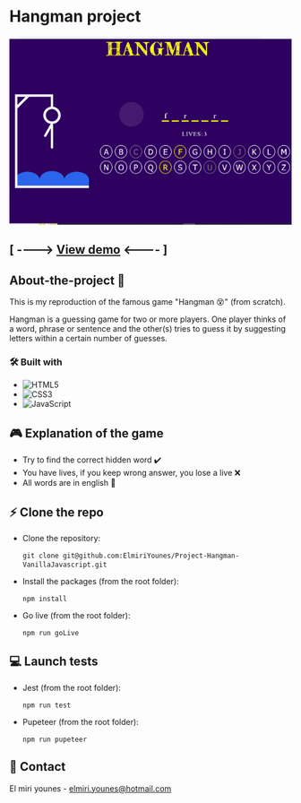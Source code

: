 # Hangman project

![Screenshot of the game](./src/assets/images/screenshot.png "Screenshot of the game")

## [ ----> [View demo](https://elmiriyounes.github.io/hangman//) <---- ]

## About-the-project 🚀

This is my reproduction of the famous game "Hangman 😵" (from scratch).

Hangman is a guessing game for two or more players. One player thinks of a word, phrase or sentence and the other(s) tries to guess it by suggesting letters within a certain number of guesses.

### 🛠 Built with

* ![HTML5](https://img.shields.io/badge/html5-%23E34F26.svg?style=for-the-badge&logo=html5&logoColor=white)
* ![CSS3](https://img.shields.io/badge/css3-%231572B6.svg?style=for-the-badge&logo=css3&logoColor=white)
* ![JavaScript](https://img.shields.io/badge/javascript-%23323330.svg?style=for-the-badge&logo=javascript&logoColor=%23F7DF1E)

## 🎮 Explanation of the game

* Try to find the correct hidden word ✔️
* You have lives, if you keep wrong answer, you lose a live ❌
* All words are in english 💭


## ⚡️ Clone the repo

* Clone the repository:
    ```gitbash
    git clone git@github.com:ElmiriYounes/Project-Hangman-VanillaJavascript.git
    ```

* Install the packages (from the root folder):
    ```gitbash
    npm install
    ```

* Go live (from the root folder):
    ```gitbash
    npm run goLive
    ```

## 💻 Launch tests

* Jest (from the root folder):
    ```gitbash
    npm run test
    ```

* Pupeteer (from the root folder):
    ```gitbash
    npm run pupeteer
    ```


## 💬 Contact

El miri younes - elmiri.younes@hotmail.com